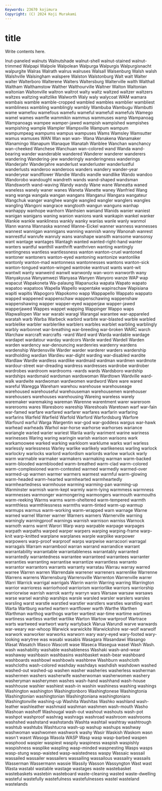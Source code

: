 ```yaml
---
Keywords: 23670 kojimura
Copyright: (C) 2024 Koji Murakami
---
```


# title

Write contents here.



lnut-paneled walnuts Walnutshade walnut-shell walnut-stained walnut-trimmed Walpapi Walpole
Walpolean Walpurga Walpurgis Walpurgisnacht walpurgite Walras Walrath walrus walruses Walsall
Walsenburg Walsh walsh Walshville Walsingham walspere Walston Walstonburg Walt walt
Walter walter Walterboro Walterene Walters Waltersburg Walterville walth Walthall Waltham
Walthamstow Walther Walthourville Waltner Walton Waltonian waltonian Waltonville waltron waltrot
walty waltz waltzed waltzer waltzers waltzes waltzing waltzlike Walworth Waly
waly walycoat WAM wamara wambais wamble wamble-cropped wambled wambles wamblier
wambliest wambliness wambling wamblingly wambly Wambuba Wambugu Wambutti wame wamefou
wamefous wamefu wameful wamefull wamefuls Wamego wamel wames wamfle wammikin
wammus wammuses wamp Wampanoag Wampanoags wampee wamper-jawed wampish wampished wampishes
wampishing wample Wampler Wampsville Wampum wampum wampumpeag wampums wampus wampuses
Wams Wamsley Wamsutter wamus wamuses WAN Wan wan wan- Wana
Wanakena Wanamaker Wanamingo Wanapum Wanaque Wanatah Wanblee Wanchan wanchancy wan-cheeked
Wanchese Wanchuan wan-colored wand Wanda wand-bearing wander wanderable wandered Wanderer
wanderer wanderers wandering Wandering-jew wanderingly wanderingness wanderings Wanderjahr Wanderjahre wanderlust
wanderluster wanderlustful wanderlusts wanderoo wanderoos wanders wandery wander-year wanderyear wandflower
Wandie Wandis wandle wandlike Wando wandoo Wandorobo wandought wandreth wands
wand-shaped wandsman Wandsworth wand-waving Wandy wandy Wane wane Waneatta waned
waneless wanely waner wanes Waneta Wanette waney Wanfried Wang wang
wanga wangala wangan wangans Wanganui Wangara wangateur Wangchuk wanger wanghee
wangle wangled wangler wanglers wangles wangling Wangoni wangrace wangtooth wangun
wanguns wanhap wanhappy wanhope wanhorn Wanhsien waniand Wanids wanier waniest
wanigan wanigans waning wanion wanions wank wankapin wankel wanker Wankie
wankle wankliness wankly wanky wanlas wanle wanly wanmol Wann wanna
Wannaska wanned Wanne-Eickel wanner wanness wannesses wannest wannigan wannigans wanning
wannish wanny Wanonah wanrest wanrestful wanrufe wanruly wans wanshape wansith
wansome wansonsy want wantage wantages Wantagh wanted wanted-right-hand wanter wanters
wantful wanthill wanthrift wanthriven wanting wantingly wantingness wantless wantlessness wanton
wanton-cruel wantoned wantoner wantoners wanton-eyed wantoning wantonize wantonlike wantonly wanton-mad
wantonness wantonnesses wantons wanton-sick wanton-tongued wanton-winged wantroke wantrust wants want-wit
wantwit wanty wanweird wanwit wanwordy wan-worn wanworth wany Wanyakyusa Wanyamwezi
Wanyasa Wanyen Wanyoro wanze WAP wap wapacut Wapakoneta Wa-palaung Wapanucka
wapata Wapato wapato wapatoo wapatoos Wapella Wapello wapentake wapinschaw Wapisiana
wapiti wapitis Wapogoro Wapokomo wapp Wappapello Wappato wappato wapped wappened
wappenschaw wappenschawing wappenshaw wappenshawing wapper wapper-eyed wapperjaw wapper-jawed wapperjawed Wappes
wappet wapping Wappinger Wappo waps Wapwallopen War war warabi waragi
Warangal warantee war-appareled waratah warb Warba Warbeck warbird warbite war-blasted
warble warbled warblelike warbler warblerlike warblers warbles warblet warbling warblingly
warbly warbonnet war-breathing war-breeding war-broken WARC warch Warchaw warcraft warcrafts
-ward Ward ward Warda wardable wardage wardapet wardatour warday wardcors
Warde warded Wardell Warden warden wardency war-denouncing wardenries wardenry wardens
wardenship Wardensville Warder warder warderer warders wardership wardholding wardian Wardieu
war-dight warding war-disabled wardite Wardlaw Wardle wardless wardlike wardmaid wardman
wardmen wardmote wardour-street war-dreading wardress wardresses wardrobe wardrober wardrobes wardroom
wardrooms -wards wards Wardsboro wardship wardships wardsmaid wardsman wardswoman Wardtown
Wardville ward-walk wardwite wardwoman wardwomen wardword Ware ware wared wareful
Waregga Wareham warehou warehouse warehouseage warehoused warehouseful warehouseman warehousemen warehouser
warehousers warehouses warehousing Wareing wareless warely waremaker waremaking wareman Warenne
warentment warer wareroom warerooms wares Waresboro wareship Wareshoals Waretown warf
war-fain war-famed warfare warfared warfarer warfares warfarin warfaring warfarins Warfeld
Warfield Warfold Warford Warfordsburg Warfore Warfourd warful Warga Wargentin war-god
war-goddess wargus war-hawk warhead warheads Warhol war-horse warhorse warhorses wariance
wariangle waried warier wariest Warila warily wariment warine wariness warinesses
Waring waring waringin warish warison warisons wark warkamoowee warked warking
warkloom warklume warks warl warless warlessly warlessness Warley warlike warlikely
warlikeness warling warlock warlockry warlocks warlord warlordism warlords warlow warluck
warly warm warmable warmaker warmakers warmaking warman warm-backed warm-blooded warmblooded
warm-breathed warm-clad warm-colored warm-complexioned warm-contested warmed warmedly warmed-over warmed-up warmen
warmer warmers warmest warmful warm-glowing warm-headed warm-hearted warmhearted warmheartedly warmheartedness
warmhouse warming warming-pan warming-up Warminster warmish warm-kept warmly warm-lying warmmess
warmness warmnesses warmonger warmongering warmongers warmouth warmouths warm-reeking Warms warms
warm-sheltered warm-tempered warmth warmthless warmthlessness warmths warm-tinted warm-up warmup warmups
warmus warm-working warm-wrapped warn warnage Warne warned warnel Warner warner
Warners warners Warnerville warning warningly warningproof warnings warnish warnison warniss
Warnock warnoth warns warnt Warori Warp warp warpable warpage warpages
warpath warpaths warped warper warpers warping warping-frame warp-knit warp-knitted warplane
warplanes warple warplike warpower warpowers warp-proof warproof warps warpwise warracoori
warragal warragals Warram warrambool warran warrand warrandice warrant warrantability warrantable
warrantableness warrantably warranted warrantedly warrantedness warrantee warranteed warrantees warranter warranties
warranting warrantise warrantize warrantless warranto warrantor warrantors warrants warranty warratau
Warrau warray warred warree Warren warren Warrendale warrener warreners warrenlike
Warrenne Warrens warrens Warrensburg Warrensville Warrenton Warrenville warrer Warri Warrick
warrigal warrigals Warrin warrin Warring warring Warrington warrior warrioress warriorhood
warriorism warriorlike warriors warriorship warriorwise warrish warrok warrty warryn wars
Warsaw warsaw warsaws warse warsel warship warships warsle warsled warsler
warslers warsles warsling warst warstle warstled warstler warstlers warstles warstling
wart Warta Wartburg warted wartern wartflower warth Warthe Warthen Warthman
warthog warthogs wartier wartiest war-time wartime wartimes wartiness wartless wartlet
wartlike Warton Wartow wartproof Wartrace warts wartweed wartwort warty wartyback
Warua Warundi warve warwards war-weary war-whoop Warwick warwickite Warwickshire war-wolf
warwolf warwork warworker warworks warworn wary wary-eyed wary-footed wary-looking warytree
was wasabi wasabis Wasagara Wasandawi Wasango Wasat Wasatch Wasco Wascott
wase Waseca Wasegua wasel Wash Wash. wash washability washable washableness
Washaki wash-and-wear washaway washbasin washbasins washbasket wash-bear washboard washboards washbowl
washbowls washbrew Washburn washcloth washcloths wash-colored washday washdays washdish washdown
washed washed-out washed-up washen washer washeries washerless washerman washermen washers
washerwife washerwoman washerwomen washery washeryman washerymen washes wash-hand washhand wash-house
washhouse washier washiest wash-in washin washiness washing washings Washington washington
Washingtonboro Washingtonese Washingtonia Washingtonian washingtonian Washingtoniana washingtonians Washingtonville washing-up Washita
Washitas Washko washland wash-leather washleather washmaid washman washmen wash-mouth Washo
Washoan washoff Washougal wash-out washout washouts wash-pot washpot washproof washrag
washrags washroad washroom washrooms washshed washstand washstands Washta washtail washtray
washtrough washtub washtubs Washtucna wash-up washup washups washway washwoman washwomen
washwork washy Wasir Waskish Waskom wasn wasn't wasnt Wasoga Wasola
WASP Wasp wasp wasp-barbed waspen wasphood waspier waspiest waspily waspiness
waspish waspishly waspishness wasplike waspling wasp-minded waspnesting Wasps wasps wasp-stung
wasp-waisted wasp-waistedness waspy Wassaic wassail wassailed wassailer wassailers wassailing wassailous
wassailry wassails Wasserman Wassermann wassie Wassily Wasson Wassyngton Wast wast
Wasta wastabl wastable wastage wastages waste wastebasket wastebaskets wastebin wasteboard
waste-cleaning wasted waste-dwelling wasteful wastefully wastefulness wastefulnesses wastel wasteland wastelands
